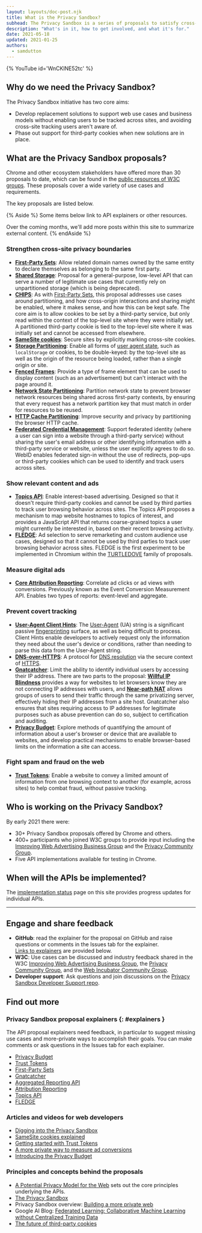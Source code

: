 ```yaml
---
layout: layouts/doc-post.njk
title: What is the Privacy Sandbox?
subhead: The Privacy Sandbox is a series of proposals to satisfy cross-site use cases without third-party cookies or other tracking mechanisms.
description: "What's in it, how to get involved, and what it's for."
date: 2021-05-18
updated: 2021-01-25
authors:
  - samdutton
---
```



{% YouTube
	id='WnCKlNE52tc'
%}


## Why do we need the Privacy Sandbox?

The Privacy Sandbox initiative has two core aims:
* Develop replacement solutions to support web use cases and business models without enabling users
to be tracked across sites, and avoiding cross-site tracking users aren't aware of.
* Phase out support for third-party cookies when new solutions are in place.


## What are the Privacy Sandbox proposals?

Chrome and other ecosystem stakeholders have offered more than 30 proposals to date, which can be
found in the [public resources of W3C groups](https://github.com/w3c/web-advertising#ideas-and-proposals-links-outside-this-repo). These proposals cover a wide variety of use cases and requirements.

The key proposals are listed below.

{% Aside %}
Some items below link to API explainers or other resources. 

Over the coming months, we'll add more posts within this site to summarize external content.
{% endAside %}


### Strengthen cross-site privacy boundaries

* [**First-Party Sets**](/docs/privacy-sandbox/first-party-sets): Allow related domain names owned by
the same entity to declare themselves as belonging to the same first party.
* [**Shared Storage**](https://github.com/pythagoraskitty/shared-storage): Proposal for a 
general-purpose, low-level API that can serve a number of legitimate use cases that currently rely 
on unpartitioned storage (which is being deprecated).
* [**CHIPS**](https://github.com/WICG/CHIPS): As with [First-Party Sets](/docs/privacy-sandbox/first-party-sets), 
this proposal addresses use cases around partitioning, and how cross-origin interactions and sharing 
might be enabled, where it makes sense, and how this can be kept safe. The core aim is to allow cookies 
to be set by a third-party service, but only read within the context of the top-level site where they 
were initially set. A partitioned third-party cookie is tied to the top-level site where it was initially 
set and cannot be accessed from elsewhere.
* [**SameSite cookies**](https://web.dev/samesite-cookies-explained/): Secure sites by explicitly
marking cross-site cookies.
* [**Storage Partitioning**](https://github.com/privacycg/storage-partitioning): Enable all forms of 
[user agent state](https://github.com/privacycg/storage-partitioning#user-agent-state), such as 
`localStorage` or cookies, to be double-keyed: by the top-level site as well as the origin of 
the resource being loaded, rather than a single origin or site.
* [**Fenced Frames**](https://github.com/shivanigithub/fenced-frame): Provide a type of frame element 
that can be used to display content (such as an advertisement) but can't interact with the page 
around it.
* [**Network State Partitioning**](https://github.com/MattMenke2/Explainer---Partition-Network-State/blob/main/README.md): 
Partition network state to prevent browser network resources being shared across first-party 
contexts, by ensuring that every request has a network partition key that must match in order for 
resources to be reused.
* [**HTTP Cache Partitioning**](https://developers.google.com/web/updates/2020/10/http-cache-partitioning): 
Improve security and privacy by partitioning the browser HTTP cache.
* [**Federated Credential Management**](https://github.com/wicg/fedcm):  Support federated identity (where a 
user can sign into a website through a third-party service) without sharing the user's email address 
or other identifying information with a third-party service or website, unless the user 
explicitly agrees to do so. WebID enables federated sign-in without the use of redirects, pop-ups or 
third-party cookies which can be used to identify and track users across sites.


### Show relevant content and ads

* [**Topics API**](/docs/privacy-sandbox/topics): Enable interest-based advertising. Designed so
  that it doesn't require third-party cookies and cannot be used by third parties to track user
  browsing behavior across sites. The Topics API proposes a mechanism to map website hostnames to
  topics of interest, and provides a JavaScript API that returns coarse-grained topics a user
  might currently be interested in, based on their recent browsing activity.
* [**FLEDGE**](/docs/privacy-sandbox/fledge): Ad selection to serve remarketing and custom audience 
use cases, designed so that it cannot be used by third parties to track user browsing behavior across 
sites.  FLEDGE is the first experiment to be implemented in Chromium within the 
[TURTLEDOVE](https://github.com/WICG/turtledove) family of proposals.


### Measure digital ads

* [**Core Attribution Reporting**](/docs/privacy-sandbox/attribution-reporting): Correlate ad clicks or ad
views with conversions. Previously known as the Event Conversion Measurement API. Enables two types
of reports: event-level and aggregate.


### Prevent covert tracking

* [**User-Agent Client Hints**](https://web.dev/user-agent-client-hints/):
The [User-Agent](https://developer.mozilla.org/docs/Web/HTTP/Headers/User-Agent) (UA) string
is a significant passive [fingerprinting](https://w3c.github.io/fingerprinting-guidance/#passive)
surface, as well as being difficult to process. Client Hints enable developers to actively
request only the information they need about the user's device or conditions, rather than needing to
parse this data from the User-Agent string.
* [**DNS-over-HTTPS**](https://en.wikipedia.org/wiki/DNS_over_HTTPS): A protocol for 
[DNS resolution](https://www.cloudflare.com/en-gb/learning/dns/what-is-dns/) via the secure 
context of [HTTPS](https://www.cloudflare.com/en-gb/learning/ssl/what-is-https/).
* [**Gnatcatcher**](https://github.com/bslassey/ip-blindness): Limit the ability to identify individual
users by accessing their IP address. There are two parts to the proposal:
[**Willful IP Blindness**](https://github.com/bslassey/ip-blindness/blob/master/willful_ip_blindness.md)
provides a way for websites to let browsers know they are not connecting IP addresses with users,
and [**Near-path NAT**](https://github.com/bslassey/ip-blindness/blob/master/near_path_nat.md) allows
groups of users to send their traffic through the same privatizing server, effectively hiding their
IP addresses from a site host. Gnatcatcher also ensures that sites requiring access to IP addresses
for legitimate purposes such as abuse prevention can do so, subject to certification and auditing.
* [**Privacy Budget**](https://www.youtube.com/watch?v=0STgfjSA6T8): Explore methods of quantifying 
the amount of information about a user's browser or device that are available to websites, and develop 
practical mechanisms to enable browser-based limits on the information a site can access.


### Fight spam and fraud on the web

* [**Trust Tokens**](/docs/privacy-sandbox/trust-tokens): Enable a website to convey a limited amount of 
information from one browsing context to another (for example, across sites) to help combat fraud, 
without passive tracking.


## Who is working on the Privacy Sandbox?

By early 2021 there were:
* 30+ Privacy Sandbox proposals offered by Chrome and others.
* 400+ participants who joined W3C groups to provide input including the
[Improving Web Advertising Business Group](https://www.w3.org/community/web-adv/participants) and
the [Privacy Community Group](https://www.w3.org/community/privacycg/participants).
* Five API implementations available for testing in Chrome.


## When will the APIs be implemented?

The [implementation status](/docs/privacy-sandbox/status/) page on this site provides progress
updates for individual APIs.

---


## Engage and share feedback

* **GitHub**: read the explainer for the proposal on GitHub and raise questions or comments in the
Issues tab for the explainer.  
[Links to explainers](#explainers) are provided below.
* **W3C**: Use cases can be discussed and industry feedback shared in the W3C [Improving Web Advertising Business Group](https://www.w3.org/community/web-adv/), the [Privacy Community Group](https://www.w3.org/community/privacycg/participants),
and the [Web Incubator Community Group](https://github.com/WICG).
* **Developer support**: Ask questions and join discussions on the
[Privacy Sandbox Developer Support repo](https://github.com/GoogleChromeLabs/privacy-sandbox-dev-support).


## Find out more

### Privacy Sandbox proposal explainers {: #explainers }

The API proposal explainers need feedback, in particular to suggest missing use cases and
more-private ways to accomplish their goals. You can make comments or ask questions in the Issues
tab for each explainer.

* [Privacy Budget](https://github.com/bslassey/privacy-budget)
* [Trust Tokens](https://github.com/dvorak42/trust-token-api)
* [First-Party Sets](https://github.com/privacycg/first-party-sets)
* [Gnatcatcher](https://github.com/bslassey/ip-blindness)
* [Aggregated Reporting API](https://github.com/csharrison/aggregate-reporting-api)
* [Attribution Reporting](https://github.com/csharrison/conversion-measurement-api)
* [Topics API](https://github.com/jkarlin/topics)
* [FLEDGE](https://github.com/michaelkleber/turtledove)

### Articles and videos for web developers

* [Digging into the Privacy Sandbox](https://web.dev/digging-into-the-privacy-sandbox)
* [SameSite cookies explained](https://web.dev/samesite-cookies-explained/)
* [Getting started with Trust Tokens](https://web.dev/trust-tokens)
* [A more private way to measure ad conversions](https://web.dev/conversion-measurement/)
* [Introducing the Privacy Budget](https://www.youtube.com/watch?v=0STgfjSA6T8)

### Principles and concepts behind the proposals

* [A Potential Privacy Model for the Web](https://github.com/michaelkleber/privacy-model) sets out the
core principles underlying the APIs.
* [The Privacy Sandbox](https://www.chromium.org/Home/chromium-privacy/privacy-sandbox)
* Privacy Sandbox overview: [Building a more private web](https://www.blog.google/products/chrome/building-a-more-private-web/)
* Google AI Blog: [Federated Learning: Collaborative Machine Learning without Centralized Training Data](https://ai.googleblog.com/2017/04/federated-learning-collaborative.html)
* [The future of third-party cookies](https://blog.chromium.org/2019/10/developers-get-ready-for-new.html)
